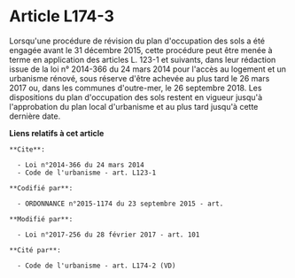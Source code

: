 # Article L174-3

Lorsqu'une procédure de révision du plan d'occupation des sols a été engagée avant le 31 décembre 2015, cette procédure peut
être menée à terme en application des articles L. 123-1 et suivants, dans leur rédaction issue de la loi n° 2014-366 du 24
mars 2014 pour l'accès au logement et un urbanisme rénové, sous réserve d'être achevée au plus tard le 26 mars 2017 ou, dans
les communes d'outre-mer, le 26 septembre 2018. Les dispositions du plan d'occupation des sols restent en vigueur jusqu'à
l'approbation du plan local d'urbanisme et au plus tard jusqu'à cette dernière date.

**Liens relatifs à cet article**

	**Cite**:

	  - Loi n°2014-366 du 24 mars 2014
	  - Code de l'urbanisme - art. L123-1

	**Codifié par**:

	  - ORDONNANCE n°2015-1174 du 23 septembre 2015 - art.

	**Modifié par**:

	  - Loi n°2017-256 du 28 février 2017 - art. 101

	**Cité par**:

	  - Code de l'urbanisme - art. L174-2 (VD)
